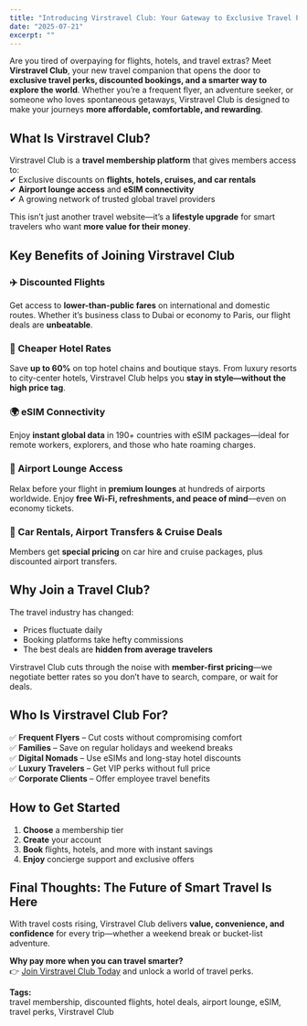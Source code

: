 ```yaml
---
title: "Introducing Virstravel Club: Your Gateway to Exclusive Travel Perks"
date: "2025-07-21"
excerpt: ""
---
```


<!-- # Introducing Virstravel Club: Your Gateway to Exclusive Travel Perks -->

Are you tired of overpaying for flights, hotels, and travel extras? Meet **Virstravel Club**, your new travel companion that opens the door to **exclusive travel perks, discounted bookings, and a smarter way to explore the world**. Whether you’re a frequent flyer, an adventure seeker, or someone who loves spontaneous getaways, Virstravel Club is designed to make your journeys **more affordable, comfortable, and rewarding**.

<!-- --- -->

## What Is Virstravel Club?

Virstravel Club is a **travel membership platform** that gives members access to:  
✔ Exclusive discounts on **flights, hotels, cruises, and car rentals**  
✔ **Airport lounge access** and **eSIM connectivity**  
✔ A growing network of trusted global travel providers

This isn’t just another travel website—it’s a **lifestyle upgrade** for smart travelers who want **more value for their money**.

<!-- --- -->

## Key Benefits of Joining Virstravel Club

### ✈️ Discounted Flights

Get access to **lower-than-public fares** on international and domestic routes. Whether it’s business class to Dubai or economy to Paris, our flight deals are **unbeatable**.

### 🏨 Cheaper Hotel Rates

Save **up to 60%** on top hotel chains and boutique stays. From luxury resorts to city-center hotels, Virstravel Club helps you **stay in style—without the high price tag**.

### 🌍 eSIM Connectivity

Enjoy **instant global data** in 190+ countries with eSIM packages—ideal for remote workers, explorers, and those who hate roaming charges.

### 🛫 Airport Lounge Access

Relax before your flight in **premium lounges** at hundreds of airports worldwide. Enjoy **free Wi-Fi, refreshments, and peace of mind**—even on economy tickets.

### 🚗 Car Rentals, Airport Transfers & Cruise Deals

Members get **special pricing** on car hire and cruise packages, plus discounted airport transfers.

<!-- --- -->

## Why Join a Travel Club?

The travel industry has changed:

- Prices fluctuate daily
- Booking platforms take hefty commissions
- The best deals are **hidden from average travelers**

Virstravel Club cuts through the noise with **member-first pricing**—we negotiate better rates so you don’t have to search, compare, or wait for deals.

<!-- --- -->

## Who Is Virstravel Club For?

✅ **Frequent Flyers** – Cut costs without compromising comfort  
✅ **Families** – Save on regular holidays and weekend breaks  
✅ **Digital Nomads** – Use eSIMs and long-stay hotel discounts  
✅ **Luxury Travelers** – Get VIP perks without full price  
✅ **Corporate Clients** – Offer employee travel benefits

<!-- --- -->

## How to Get Started

1. **Choose** a membership tier
2. **Create** your account
3. **Book** flights, hotels, and more with instant savings
4. **Enjoy** concierge support and exclusive offers

<!-- --- -->

## Final Thoughts: The Future of Smart Travel Is Here

With travel costs rising, Virstravel Club delivers **value, convenience, and confidence** for every trip—whether a weekend break or bucket-list adventure.

**Why pay more when you can travel smarter?**  
👉 [Join Virstravel Club Today](/auth/signup) and unlock a world of travel perks.

**Tags:**  
travel membership, discounted flights, hotel deals, airport lounge, eSIM, travel perks, Virstravel Club
